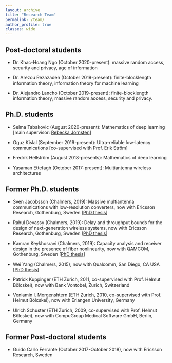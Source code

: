 ```yaml
---
layout: archive
title: "Research Team"
permalink: /team/
author_profile: true
classes: wide
---
```


## Post-doctoral students

- Dr. Khac-Hoang Ngo (October 2020-present): massive random access, security and privacy, age of information

- Dr. Arezou Rezazadeh (October 2019-present): finite-blocklength information theory, information theory for machine learning

- Dr. Alejandro Lancho (October 2019-present): finite-blocklength information theory, massive random access, security and privacy.

## Ph.D. students

- Selma Tabakovic (August 2020-present): Mathematics of deep learning  [main supervisor: [Rebecka Jörnsten](http://www.math.chalmers.se/~jornsten/)]

- Oguz Kislal (September 2019-present): Ultra-reliable low-latency communications [co-supervised with Prof. Erik Ström]

- Fredrik Hellström (August 2018-presents): Mathematics of deep learning

- Yasaman Ettefagh (October 2017-present): Multiantenna wireless architectures

<!-- - Johan Östman (September 2015-present): Ultra-reliable low-latency communications [co-supervised with Prof. Erik Ström] -->

<!-- - Sven Jacobsson (March 2015-present): Massive MIMO with low precision converters [industrial PhD student at Ericsson Research]

- Kamran Keykhosravi (March 2014-present): Information theory for fiber-optic channels [co-supervised with Prof. Erik Agrell]

- Rahul Devassy (August 2013 - present): fading networks at finite blocklength -->

## Former Ph.D. students

- Sven Jacobsson (Chalmers, 2019): Massive multiantenna communications with low-resolution converters, now with Ericsson Research, Gothenburg, Sweden \[[PhD thesis](https://chalmersuniversity.box.com/s/7gmf42jcxnfu8a02wx9r3si2e5c9qx2t)]

- Rahul Devassy (Chalmers, 2019): Delay and throughput bounds for the design of next-generation wireless systems, now with Ericsson Research, Gothenburg, Sweden
 \[[PhD thesis](https://chalmersuniversity.box.com/s/jjz97z6tjvpqlq2pgeg16pj5n60tr1h0)]

- Kamran Keykhosravi (Chalmers, 2019): Capacity analysis and receiver design in the presence of fiber nonlinearity, now with QAMCOM, Gothenburg, Sweden
 \[[PhD thesis](https://chalmersuniversity.box.com/s/t12r161q6khcrx3aal4u9ho8mzlewncx)]

- Wei Yang (Chalmers, 2015), now with Qualcomm, San Diego, CA USA \[[PhD thesis](https://chalmersuniversity.box.com/shared/static/cp3xuzd81of6k9c6a3ajgezbfnzbospd.pdf)]

- Patrick Kuppinger (ETH Zurich, 2011, co-supervised with Prof. Helmut Bölcskei), now with Bank Vontobel, Zurich, Switzerland

- Veniamin I. Morgenshtern (ETH Zurich, 2010, co-supervised with Prof. Helmut Bölcskei), now with Erlangen University, Germany

- Ulrich Schuster (ETH Zurich, 2009, co-supervised with Prof. Helmut Bölcskei), now with CompuGroup Medical Software GmbH, Berlin, Germany

## Former Post-doctoral students

- Guido Carlo Ferrante (October 2017-October 2018), now with Ericsson Research, Sweden
